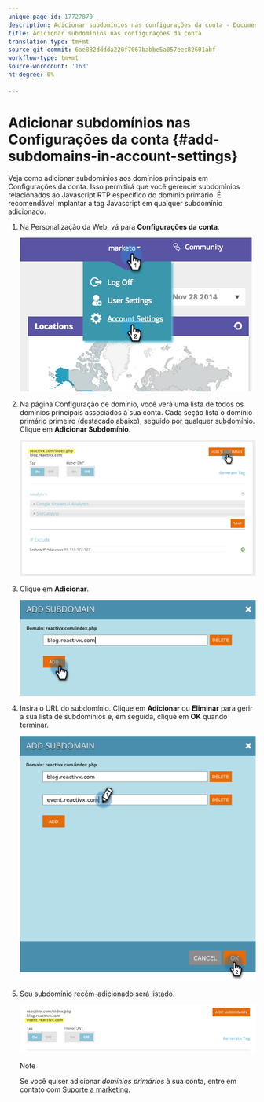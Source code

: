 ```yaml
---
unique-page-id: 17727870
description: Adicionar subdomínios nas configurações da conta - Documentos do marketing - Documentação do produto
title: Adicionar subdomínios nas configurações da conta
translation-type: tm+mt
source-git-commit: 6ae882dddda220f7067babbe5a057eec82601abf
workflow-type: tm+mt
source-wordcount: '163'
ht-degree: 0%

---
```



# Adicionar subdomínios nas Configurações da conta {#add-subdomains-in-account-settings}

Veja como adicionar subdomínios aos domínios principais em Configurações da conta. Isso permitirá que você gerencie subdomínios relacionados ao Javascript RTP específico do domínio primário. É recomendável implantar a tag Javascript em qualquer subdomínio adicionado.

1. Na Personalização da Web, vá para **Configurações da conta**.

   ![](assets/image2014-12-1-23-3-12.png)

1. Na página Configuração de domínio, você verá uma lista de todos os domínios principais associados à sua conta. Cada seção lista o domínio primário primeiro (destacado abaixo), seguido por qualquer subdomínio. Clique em **Adicionar Subdomínio**.

   ![](assets/highlightprimary2.png)

1. Clique em **Adicionar**.

   ![](assets/add.png)

1. Insira o URL do subdomínio. Clique em **Adicionar** ou **Eliminar** para gerir a sua lista de subdomínios e, em seguida, clique em **OK** quando terminar.

   ![](assets/newsubdomain.png)

1. Seu subdomínio recém-adicionado será listado.

   ![](assets/finalnew.png)

   >[!NOTE]
   >
   >Se você quiser adicionar *domínios primários* à sua conta, entre em contato com [Suporte a marketing](https://docs.marketo.com/cdn-cgi/l/email-protection#5e2d2b2e2e312c2a1e333f2c353b2a31703d3133).

